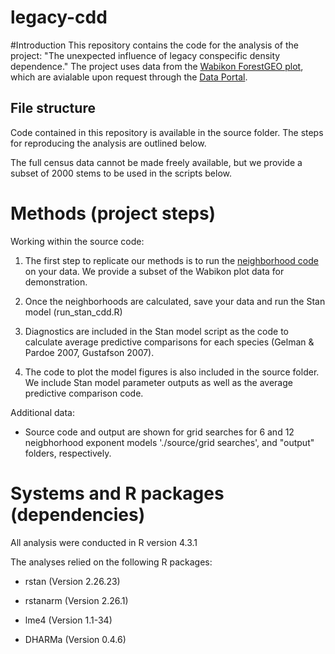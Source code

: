 # legacy-cdd

#Introduction This repository contains the code for the analysis of the project: "The unexpected influence of legacy conspecific density dependence." The project uses data from the [Wabikon ForestGEO plot](https://www.forestgeo.si.edu/sites/north-america/wabikon), which are avialable upon request through the [Data Portal](https://www.forestgeo.si.edu/explore-data).

## File structure

Code contained in this repository is available in the source folder. The steps for reproducing the analysis are outlined below.

The full census data cannot be made freely available, but we provide a subset of 2000 stems to be used in the scripts below.

# Methods (project steps)

Working within the source code:

1.  The first step to replicate our methods is to run the [neighborhood code](https://github.com/mageeluke/legacy-cdd/blob/main/Source/Wabikon_Legacy_CDD_prep_all_species.R) on your data. We provide a subset of the Wabikon plot data for demonstration.

2.  Once the neighborhoods are calculated, save your data and run the Stan model (run_stan_cdd.R)

3.  Diagnostics are included in the Stan model script as the code to calculate average predictive comparisons for each species (Gelman & Pardoe 2007, Gustafson 2007).

4.  The code to plot the model figures is also included in the source folder. We include Stan model parameter outputs as well as the average predictive comparison code.

Additional data:

-   Source code and output are shown for grid searches for 6 and 12 neigbhorhood exponent models './source/grid searches', and "output" folders, respectively.

# Systems and R packages (dependencies)

All analysis were conducted in R version 4.3.1

The analyses relied on the following R packages:

-   rstan (Version 2.26.23)

-   rstanarm (Version 2.26.1)

-   lme4 (Version 1.1-34)

-   DHARMa (Version 0.4.6)
